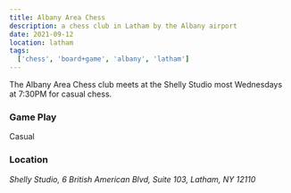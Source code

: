 ```yaml
---
title: Albany Area Chess
description: a chess club in Latham by the Albany airport
date: 2021-09-12
location: latham
tags:
  ['chess', 'board+game', 'albany', 'latham']
---
```


The Albany Area Chess club meets at the Shelly Studio most Wednesdays at 7:30PM for casual chess.

### Game Play

Casual

### Location
<address>
Shelly Studio, 6 British American Blvd, Suite 103, Latham, NY 12110
</address>

